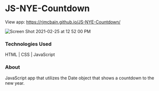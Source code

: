 # JS-NYE-Countdown

View app: https://rjmcbain.github.io/JS-NYE-Countdown/

![Screen Shot 2021-02-25 at 12 52 00 PM](https://user-images.githubusercontent.com/33466125/109215785-7f3de900-7768-11eb-941d-9ea445995db6.png)

### Technologies Used

HTML  |  CSS  |  JavaScript

### About
JavaScript app that utilizes the Date object that shows a countdown to the new year.
